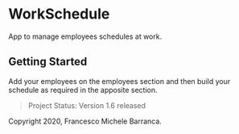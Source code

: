 # WorkSchedule

App to manage employees schedules at work.

## Getting Started

Add your employees on the employees section and then build your schedule as required in the apposite section.

> Project Status: Version 1.6 released

Copyright 2020, Francesco Michele Barranca.
